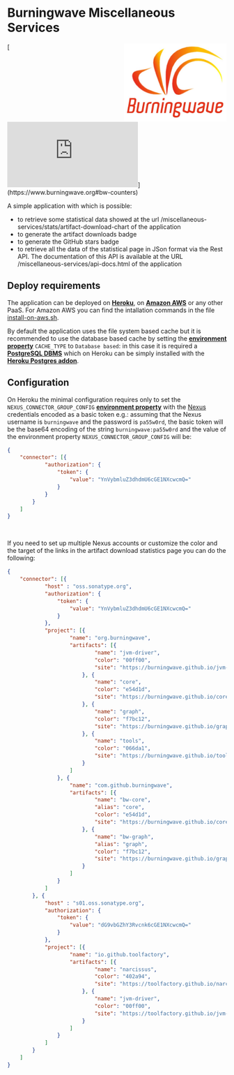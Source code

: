 # Burningwave Miscellaneous Services
<a href="https://www.burningwave.org">
<img src="https://raw.githubusercontent.com/burningwave/burningwave.github.io/main/logo.png" alt="logo.png" height="180px" align="right"/>
</a>

[![HitCount](https://www.burningwave.org/generators/generate-visited-pages-badge.php?)](https://www.burningwave.org#bw-counters)

A simple application with which is possible:
* to retrieve some statistical data showed at the url /miscellaneous-services/stats/artifact-download-chart of the application
* to generate the artifact downloads badge
* to generate the GitHub stars badge
* to retrieve all the data of the statistical page in JSon format via the Rest API. The documentation of this API is available at the URL /miscellaneous-services/api-docs.html of the application

## Deploy requirements

The application can be deployed on [**Heroku**](https://www.heroku.com), on [**Amazon AWS**](https://aws.amazon.com/) or any other PaaS. For Amazon AWS you can find the intallation commands in the file [install-on-aws.sh](https://github.com/burningwave/miscellaneous-services/blob/main/install-on-aws.sh).

By default the application uses the file system based cache but it is recommended to use the database based cache by setting the [**environment property**](https://devcenter.heroku.com/articles/config-vars) `CACHE_TYPE` to `Database based`: in this case it is required a [**PostgreSQL DBMS**](https://www.postgresql.org/) which on Heroku can be simply installed with the [**Heroku Postgres addon**](https://elements.heroku.com/addons/heroku-postgresql).

## Configuration

On Heroku the minimal configuration requires only to set the `NEXUS_CONNECTOR_GROUP_CONFIG` [**environment property**](https://devcenter.heroku.com/articles/config-vars) with the [Nexus](https://oss.sonatype.org/) credentials encoded as a basic token e.g.: assuming that the Nexus username is `burningwave` and the password is `pa55w0rd`, the basic token will be the base64 encoding of the string `burningwave:pa55w0rd` and the value of the environment property `NEXUS_CONNECTOR_GROUP_CONFIG` will be:

```json
{
    "connector": [{
            "authorization": {
                "token": {
                    "value": "YnVybmluZ3dhdmU6cGE1NXcwcmQ="
                }
            }
        }
    ]
}
```

<br>

If you need to set up multiple Nexus accounts or customize the color and the target of the links in the artifact download statistics page you can do the following:
```json
{
    "connector": [{
            "host" : "oss.sonatype.org",
            "authorization": {
                "token": {
                    "value": "YnVybmluZ3dhdmU6cGE1NXcwcmQ="
                }
            },
            "project": [{
                    "name": "org.burningwave",
                    "artifacts": [{
                            "name": "jvm-driver",
                            "color": "00ff00",
                            "site": "https://burningwave.github.io/jvm-driver/"
                        }, {
                            "name": "core",
                            "color": "e54d1d",
                            "site": "https://burningwave.github.io/core/"
                        }, {
                            "name": "graph",
                            "color": "f7bc12",
                            "site": "https://burningwave.github.io/graph/"
                        }, {
                            "name": "tools",
                            "color": "066da1",
                            "site": "https://burningwave.github.io/tools/"
                        }
                    ]
                }, {
                    "name": "com.github.burningwave",
                    "artifacts": [{
                            "name": "bw-core",
                            "alias": "core",
                            "color": "e54d1d",
                            "site": "https://burningwave.github.io/core/"
                        }, {
                            "name": "bw-graph",
                            "alias": "graph",
                            "color": "f7bc12",
                            "site": "https://burningwave.github.io/graph/"
                        }
                    ]
                }
            ]
        }, {
            "host" : "s01.oss.sonatype.org",
            "authorization": {
                "token": {
                    "value": "dG9vbGZhY3Rvcnk6cGE1NXcwcmQ="
                }
            },
            "project": [{
                    "name": "io.github.toolfactory",
                    "artifacts": [{
                            "name": "narcissus",
                            "color": "402a94",
                            "site": "https://toolfactory.github.io/narcissus/"
                        }, {
                            "name": "jvm-driver",
                            "color": "00ff00",
                            "site": "https://toolfactory.github.io/jvm-driver/"
                        }
                    ]
                }
            ]
        }
    ]
}
```
